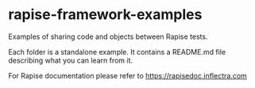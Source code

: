 # rapise-framework-examples

Examples of sharing code and objects between Rapise tests.

Each folder is a standalone example. It contains a README.md file describing what you can learn from it.

For Rapise documentation please refer to https://rapisedoc.inflectra.com
